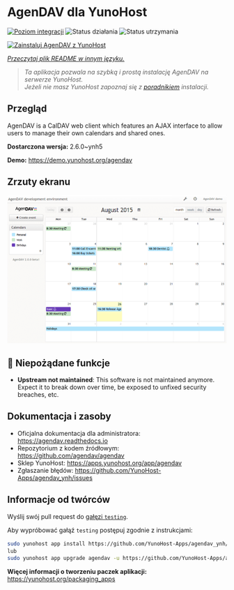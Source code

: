 <!--
To README zostało automatycznie wygenerowane przez <https://github.com/YunoHost/apps/tree/master/tools/readme_generator>
Nie powinno być ono edytowane ręcznie.
-->

# AgenDAV dla YunoHost

[![Poziom integracji](https://apps.yunohost.org/badge/integration/agendav)](https://ci-apps.yunohost.org/ci/apps/agendav/)
![Status działania](https://apps.yunohost.org/badge/state/agendav)
![Status utrzymania](https://apps.yunohost.org/badge/maintained/agendav)

[![Zainstaluj AgenDAV z YunoHost](https://install-app.yunohost.org/install-with-yunohost.svg)](https://install-app.yunohost.org/?app=agendav)

*[Przeczytaj plik README w innym języku.](./ALL_README.md)*

> *Ta aplikacja pozwala na szybką i prostą instalację AgenDAV na serwerze YunoHost.*  
> *Jeżeli nie masz YunoHost zapoznaj się z [poradnikiem](https://yunohost.org/install) instalacji.*

## Przegląd

AgenDAV is a CalDAV web client which features an AJAX interface to allow users to manage their own calendars and shared ones.


**Dostarczona wersja:** 2.6.0~ynh5

**Demo:** <https://demo.yunohost.org/agendav>

## Zrzuty ekranu

![Zrzut ekranu z AgenDAV](./doc/screenshots/screenshot.png)

## :red_circle: Niepożądane funkcje

- **Upstream not maintained**: This software is not maintained anymore. Expect it to break down over time, be exposed to unfixed security breaches, etc.

## Dokumentacja i zasoby

- Oficjalna dokumentacja dla administratora: <https://agendav.readthedocs.io>
- Repozytorium z kodem źródłowym: <https://github.com/agendav/agendav>
- Sklep YunoHost: <https://apps.yunohost.org/app/agendav>
- Zgłaszanie błędów: <https://github.com/YunoHost-Apps/agendav_ynh/issues>

## Informacje od twórców

Wyślij swój pull request do [gałęzi `testing`](https://github.com/YunoHost-Apps/agendav_ynh/tree/testing).

Aby wypróbować gałąź `testing` postępuj zgodnie z instrukcjami:

```bash
sudo yunohost app install https://github.com/YunoHost-Apps/agendav_ynh/tree/testing --debug
lub
sudo yunohost app upgrade agendav -u https://github.com/YunoHost-Apps/agendav_ynh/tree/testing --debug
```

**Więcej informacji o tworzeniu paczek aplikacji:** <https://yunohost.org/packaging_apps>
